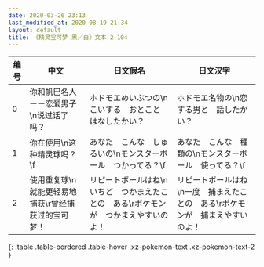 ```yaml
---
date: 2020-03-26 23:13
last_modified_at: 2020-08-19 21:34
layout: default
title: 《精灵宝可梦 黑／白》文本 2-104
---
```

| 编号 | 中文 | 日文假名 | 日文汉字 |
| ---- | ---- | ---- | --- |
| 0 | 你和帆巴名人ーー恋爱男子\n说过话了吗？ | ホドモエめいぶつの\nこいする　おとこと　はなしたかい？ | ホドモエ名物の\n恋する男と　話したかい？ |
| 1 | 你在使用\n这种精灵球吗？\f | あなた　こんな　しゅるいの\nモンスターボール　つかってる？\f | あなた　こんな　種類の\nモンスターボール　使ってる？\f |
| 2 | 使用重复球\n就能更轻易地捕获\r曾经捕获过的宝可梦！ | リピートボールはね\nいちど　つかまえたことの　ある\rポケモンが　つかまえやすいのよ！ | リピートボールはね\n一度　捕まえたことの　ある\rポケモンが　捕まえやすいのよ！ |
{: .table .table-bordered .table-hover .xz-pokemon-text .xz-pokemon-text-2 }